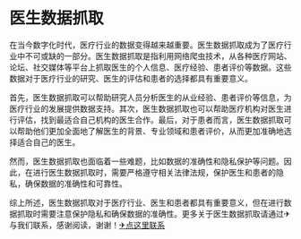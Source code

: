 # 医生数据抓取

在当今数字化时代，医疗行业的数据变得越来越重要。医生数据抓取成为了医疗行业中不可或缺的一部分。医生数据抓取是指利用网络爬虫技术，从各种医疗网站、论坛、社交媒体等平台上抓取医生的个人信息、医疗经验、患者评价等数据。这些数据对于医疗行业的研究、医生的评估和患者的选择都具有重要意义。

首先，医生数据抓取可以帮助研究人员分析医生的从业经验、患者评价等信息，为医疗行业的发展提供数据支持。其次，医生数据抓取也可以帮助医疗机构对医生进行评估，找到最适合自己机构的医生合作。最后，对于患者而言，医生数据抓取可以帮助他们更加全面地了解医生的背景、专业领域和患者评价，从而更加准确地选择适合自己的医生。

然而，医生数据抓取也面临着一些难题，比如数据的准确性和隐私保护等问题。因此，在进行医生数据抓取时，需要严格遵守相关法律法规，保护医生和患者的隐私，确保数据的准确性和可靠性。

综上所述，医生数据抓取对于医疗行业、医生和患者都具有重要意义，但在进行数据抓取时需要注意保护隐私和确保数据的准确性。更多关于医生数据抓取请通过✈与我们联系，感谢阅读，谢谢！[✈点这里联系](https://sms.k02.cc)